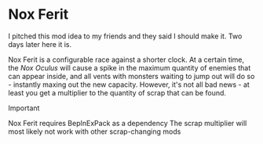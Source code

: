 # Nox Ferit

I pitched this mod idea to my friends and they said I should make it. Two days later here it is.

Nox Ferit is a configurable race against a shorter clock. At a certain time, the *Nox Oculus* will cause a spike in the maximum quantity of enemies that can appear inside, and all vents with monsters waiting to jump out will do so - instantly maxing out the new capacity. However, it's not all bad news - at least you get a multiplier to the quantity of scrap that can be found. 

> [!IMPORTANT]
> Nox Ferit requires BepInExPack as a dependency
> The scrap multiplier will most likely not work with other scrap-changing mods
